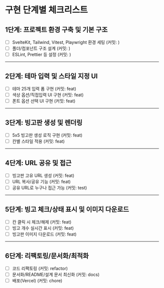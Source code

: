 # 구현 단계별 체크리스트 

## 1단계: 프로젝트 환경 구축 및 기본 구조
- [ ] SvelteKit, Tailwind, Vitest, Playwright 환경 세팅 (커밋: )
- [ ] 폴더/컴포넌트 구조 설계 (커밋: )
- [ ] ESLint, Prettier 등 설정 (커밋: )

---

## 2단계: 테마 입력 및 스타일 지정 UI
- [ ] 테마 25개 입력 폼 구현 (커밋: feat)
- [ ] 색상 옵션/직접입력 UI 구현 (커밋: feat)
- [ ] 폰트 옵션 선택 UI 구현 (커밋: feat)

---

## 3단계: 빙고판 생성 및 렌더링
- [ ] 5x5 빙고판 생성 로직 구현 (커밋: feat)
- [ ] 칸별 스타일 적용 (커밋: feat)

---

## 4단계: URL 공유 및 접근
- [ ] 빙고판 고유 URL 생성 (커밋: feat)
- [ ] URL 복사/공유 기능 (커밋: feat)
- [ ] 공유 URL로 누구나 접근 가능 (커밋: test)

---

## 5단계: 빙고 체크/상태 표시 및 이미지 다운로드
- [ ] 칸 클릭 시 체크/해제 (커밋: feat)
- [ ] 빙고 개수 실시간 표시 (커밋: feat)
- [ ] 빙고판 이미지 다운로드 (커밋: feat)

---

## 6단계: 리팩토링/문서화/최적화
- [ ] 코드 리팩토링 (커밋: refactor)
- [ ] 문서화/README/설계 문서 최신화 (커밋: docs)
- [ ] 배포(Vercel) (커밋: chore)
